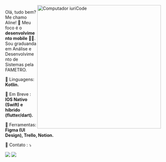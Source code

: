 <img src="https://user-images.githubusercontent.com/116390525/210088746-0cbb450b-00d7-4c79-86b7-3045de75fdeb.gif" min-width="400px" max-width="400px" width="400px" align="right" alt="Computador iuriCode"> 

<p align="left"> 
  Olá, tudo bem? Me chamo Aline! 👋 Meu foco é o <strong>desenvolvimento mobile</strong> 👩‍💻.<br>
  Sou graduanda em Análise e Desenvolvimento de Sistemas pela FAMETRO.
</p>

<p align="left">
  🦄 Linguagens: <strong> Kotlin.</strong> 
</p>

<p align="left">
  🔮 Em Breve : <strong> IOS Nativo (Swift) e híbrido (flutter/dart).</strong>
</p>

<p align="left">
  💼 Ferramentas: <strong>Figma (UI Design), Trello, Notion.</strong>
</p>

<p align="left">
  💌 Contato : ⤵️
</p>


          
          
          

 
  

<div> 
  <a href = "aline.santana.dev10@gmail.com"><img src="https://img.shields.io/badge/-Gmail-%23333?style=for-the-badge&logo=gmail&logoColor=white" target="_blank"></a>
  <a href="https://www.linkedin.com/in/aline-sousa-santana-131535256/" target="_blank"><img src="https://img.shields.io/badge/-LinkedIn-%230077B5?style=for-the-badge&logo=linkedin&logoColor=white" target="_blank"></a> 
 

 
</div>
